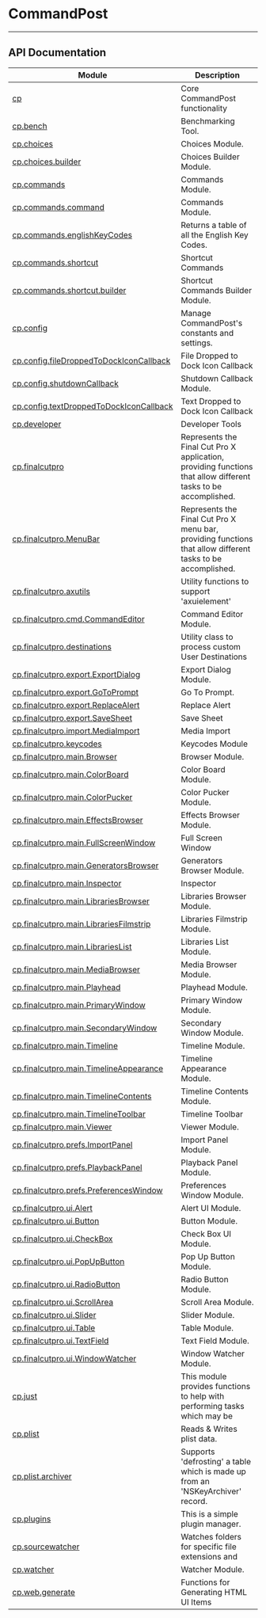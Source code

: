 # CommandPost
---

## API Documentation
| Module                                                             | Description           |
| ------------------------------------------------------------------ | --------------------- |
| [cp](cp.md)                          | Core CommandPost functionality     |
| [cp.bench](cp.bench.md)                          | Benchmarking Tool.     |
| [cp.choices](cp.choices.md)                          | Choices Module.     |
| [cp.choices.builder](cp.choices.builder.md)                          | Choices Builder Module.     |
| [cp.commands](cp.commands.md)                          | Commands Module.     |
| [cp.commands.command](cp.commands.command.md)                          | Commands Module.     |
| [cp.commands.englishKeyCodes](cp.commands.englishKeyCodes.md)                          | Returns a table of all the English Key Codes.     |
| [cp.commands.shortcut](cp.commands.shortcut.md)                          | Shortcut Commands     |
| [cp.commands.shortcut.builder](cp.commands.shortcut.builder.md)                          | Shortcut Commands Builder Module.     |
| [cp.config](cp.config.md)                          | Manage CommandPost's constants and settings.     |
| [cp.config.fileDroppedToDockIconCallback](cp.config.fileDroppedToDockIconCallback.md)                          | File Dropped to Dock Icon Callback     |
| [cp.config.shutdownCallback](cp.config.shutdownCallback.md)                          | Shutdown Callback Module.     |
| [cp.config.textDroppedToDockIconCallback](cp.config.textDroppedToDockIconCallback.md)                          | Text Dropped to Dock Icon Callback     |
| [cp.developer](cp.developer.md)                          | Developer Tools     |
| [cp.finalcutpro](cp.finalcutpro.md)                          | Represents the Final Cut Pro X application, providing functions that allow different tasks to be accomplished.     |
| [cp.finalcutpro.MenuBar](cp.finalcutpro.MenuBar.md)                          | Represents the Final Cut Pro X menu bar, providing functions that allow different tasks to be accomplished.     |
| [cp.finalcutpro.axutils](cp.finalcutpro.axutils.md)                          | Utility functions to support 'axuielement'     |
| [cp.finalcutpro.cmd.CommandEditor](cp.finalcutpro.cmd.CommandEditor.md)                          | Command Editor Module.     |
| [cp.finalcutpro.destinations](cp.finalcutpro.destinations.md)                          | Utility class to process custom User Destinations     |
| [cp.finalcutpro.export.ExportDialog](cp.finalcutpro.export.ExportDialog.md)                          | Export Dialog Module.     |
| [cp.finalcutpro.export.GoToPrompt](cp.finalcutpro.export.GoToPrompt.md)                          | Go To Prompt.     |
| [cp.finalcutpro.export.ReplaceAlert](cp.finalcutpro.export.ReplaceAlert.md)                          | Replace Alert     |
| [cp.finalcutpro.export.SaveSheet](cp.finalcutpro.export.SaveSheet.md)                          | Save Sheet     |
| [cp.finalcutpro.import.MediaImport](cp.finalcutpro.import.MediaImport.md)                          | Media Import     |
| [cp.finalcutpro.keycodes](cp.finalcutpro.keycodes.md)                          | Keycodes Module     |
| [cp.finalcutpro.main.Browser](cp.finalcutpro.main.Browser.md)                          | Browser Module.     |
| [cp.finalcutpro.main.ColorBoard](cp.finalcutpro.main.ColorBoard.md)                          | Color Board Module.     |
| [cp.finalcutpro.main.ColorPucker](cp.finalcutpro.main.ColorPucker.md)                          | Color Pucker Module.     |
| [cp.finalcutpro.main.EffectsBrowser](cp.finalcutpro.main.EffectsBrowser.md)                          | Effects Browser Module.     |
| [cp.finalcutpro.main.FullScreenWindow](cp.finalcutpro.main.FullScreenWindow.md)                          | Full Screen Window     |
| [cp.finalcutpro.main.GeneratorsBrowser](cp.finalcutpro.main.GeneratorsBrowser.md)                          | Generators Browser Module.     |
| [cp.finalcutpro.main.Inspector](cp.finalcutpro.main.Inspector.md)                          | Inspector     |
| [cp.finalcutpro.main.LibrariesBrowser](cp.finalcutpro.main.LibrariesBrowser.md)                          | Libraries Browser Module.     |
| [cp.finalcutpro.main.LibrariesFilmstrip](cp.finalcutpro.main.LibrariesFilmstrip.md)                          | Libraries Filmstrip Module.     |
| [cp.finalcutpro.main.LibrariesList](cp.finalcutpro.main.LibrariesList.md)                          | Libraries List Module.     |
| [cp.finalcutpro.main.MediaBrowser](cp.finalcutpro.main.MediaBrowser.md)                          | Media Browser Module.     |
| [cp.finalcutpro.main.Playhead](cp.finalcutpro.main.Playhead.md)                          | Playhead Module.     |
| [cp.finalcutpro.main.PrimaryWindow](cp.finalcutpro.main.PrimaryWindow.md)                          | Primary Window Module.     |
| [cp.finalcutpro.main.SecondaryWindow](cp.finalcutpro.main.SecondaryWindow.md)                          | Secondary Window Module.     |
| [cp.finalcutpro.main.Timeline](cp.finalcutpro.main.Timeline.md)                          | Timeline Module.     |
| [cp.finalcutpro.main.TimelineAppearance](cp.finalcutpro.main.TimelineAppearance.md)                          | Timeline Appearance Module.     |
| [cp.finalcutpro.main.TimelineContents](cp.finalcutpro.main.TimelineContents.md)                          | Timeline Contents Module.     |
| [cp.finalcutpro.main.TimelineToolbar](cp.finalcutpro.main.TimelineToolbar.md)                          | Timeline Toolbar     |
| [cp.finalcutpro.main.Viewer](cp.finalcutpro.main.Viewer.md)                          | Viewer Module.     |
| [cp.finalcutpro.prefs.ImportPanel](cp.finalcutpro.prefs.ImportPanel.md)                          | Import Panel Module.     |
| [cp.finalcutpro.prefs.PlaybackPanel](cp.finalcutpro.prefs.PlaybackPanel.md)                          | Playback Panel Module.     |
| [cp.finalcutpro.prefs.PreferencesWindow](cp.finalcutpro.prefs.PreferencesWindow.md)                          | Preferences Window Module.     |
| [cp.finalcutpro.ui.Alert](cp.finalcutpro.ui.Alert.md)                          | Alert UI Module.     |
| [cp.finalcutpro.ui.Button](cp.finalcutpro.ui.Button.md)                          | Button Module.     |
| [cp.finalcutpro.ui.CheckBox](cp.finalcutpro.ui.CheckBox.md)                          | Check Box UI Module.     |
| [cp.finalcutpro.ui.PopUpButton](cp.finalcutpro.ui.PopUpButton.md)                          | Pop Up Button Module.     |
| [cp.finalcutpro.ui.RadioButton](cp.finalcutpro.ui.RadioButton.md)                          | Radio Button Module.     |
| [cp.finalcutpro.ui.ScrollArea](cp.finalcutpro.ui.ScrollArea.md)                          | Scroll Area Module.     |
| [cp.finalcutpro.ui.Slider](cp.finalcutpro.ui.Slider.md)                          | Slider Module.     |
| [cp.finalcutpro.ui.Table](cp.finalcutpro.ui.Table.md)                          | Table Module.     |
| [cp.finalcutpro.ui.TextField](cp.finalcutpro.ui.TextField.md)                          | Text Field Module.     |
| [cp.finalcutpro.ui.WindowWatcher](cp.finalcutpro.ui.WindowWatcher.md)                          | Window Watcher Module.     |
| [cp.just](cp.just.md)                          | This module provides functions to help with performing tasks which may be     |
| [cp.plist](cp.plist.md)                          | Reads & Writes plist data.     |
| [cp.plist.archiver](cp.plist.archiver.md)                          | Supports 'defrosting' a table which is made up from an 'NSKeyArchiver' record.     |
| [cp.plugins](cp.plugins.md)                          | This is a simple plugin manager.     |
| [cp.sourcewatcher](cp.sourcewatcher.md)                          | Watches folders for specific file extensions and      |
| [cp.watcher](cp.watcher.md)                          | Watcher Module.     |
| [cp.web.generate](cp.web.generate.md)                          | Functions for Generating HTML UI Items     |
